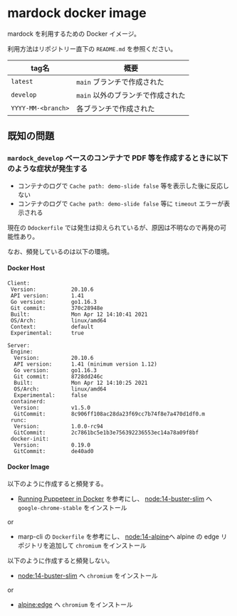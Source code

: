 # mardock docker image

mardock を利用するための Docker イメージ。

利用方法はリポジトリー直下の `README.md` を参照ください。

tag名              | 概要 
------------------ | ------------------------------
`latest`           |  `main` ブランチで作成された
`develop`          |  `main` 以外のブランチで作成された
`YYYY-MM-<branch>` |  各ブランチで作成された


## 既知の問題

### `mardock_develop` ベースのコンテナで PDF 等を作成するときに以下のような症状が発生する

- コンテナのログで `Cache path: demo-slide false` 等を表示した後に反応しない
- コンテナのログで `Cache path: demo-slide false` 等に `timeout` エラーが表示される

現在の `Ddockerfile` では発生は抑えられているが、原因は不明なので再発の可能性あり。

なお、頻発しているのは以下の環境。

#### Docker Host

```
Client:
 Version:           20.10.6
 API version:       1.41
 Go version:        go1.16.3
 Git commit:        370c28948e
 Built:             Mon Apr 12 14:10:41 2021
 OS/Arch:           linux/amd64
 Context:           default
 Experimental:      true

Server:
 Engine:
  Version:          20.10.6
  API version:      1.41 (minimum version 1.12)
  Go version:       go1.16.3
  Git commit:       8728dd246c
  Built:            Mon Apr 12 14:10:25 2021
  OS/Arch:          linux/amd64
  Experimental:     false
 containerd:
  Version:          v1.5.0
  GitCommit:        8c906ff108ac28da23f69cc7b74f8e7a470d1df0.m
 runc:
  Version:          1.0.0-rc94
  GitCommit:        2c7861bc5e1b3e756392236553ec14a78a09f8bf
 docker-init:
  Version:          0.19.0
  GitCommit:        de40ad0
```

#### Docker Image

以下のように作成すると頻発する。

- [Running Puppeteer in Docker](https://github.com/puppeteer/puppeteer/blob/main/docs/troubleshooting.md#running-puppeteer-in-docker) を参考にし、 [node:14-buster-slim](https://hub.docker.com/_/node) へ ` google-chrome-stable` をインストール

or

- marp-cli の `Dockerfile` を参考にし、 [node:14-alpine](https://hub.docker.com/_/node)へ alpine の edge リポジトリを追加して  `chromium` をインストール

以下のように作成すると頻発しない。

- [node:14-buster-slim](https://hub.docker.com/_/node) へ `chromium` をインストール

or


- [alpine:edge](https://hub.docker.com/_/node) へ `chromium` をインストール


